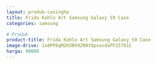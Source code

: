 ```yaml
---
layout: produk-casinghp
title: Frida Kahlo Art Samsung Galaxy S9 Case
categories: samsung

# Produk
product-title: Frida Kahlo Art Samsung Galaxy S9 Case
image-drive: 1x0PP8qM2H3Bh92N9YXpxovdaPF25781C
harga: 90000
---
```

